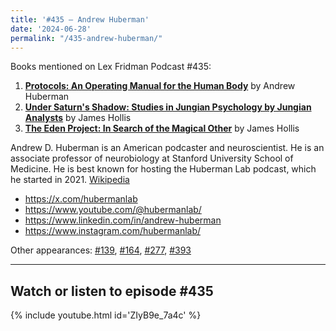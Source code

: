 ```yaml
---
title: '#435 – Andrew Huberman'
date: '2024-06-28'
permalink: "/435-andrew-huberman/"
---
```


Books mentioned on Lex Fridman Podcast #435:

1. <b><a href="https://amzn.to/46h7zsL" target="_blank" rel="sponsored noopener noreferrer">Protocols: An Operating Manual for the Human Body</a></b> by Andrew Huberman 
2. <b><a href="https://amzn.to/46f7eXG" target="_blank" rel="sponsored noopener noreferrer">Under Saturn's Shadow: Studies in Jungian Psychology by Jungian Analysts</a></b> by James Hollis
3. <b><a href="https://amzn.to/3Wwqvk6" target="_blank" rel="sponsored noopener noreferrer">The Eden Project: In Search of the Magical Other</a></b> by James Hollis

<!--more-->

Andrew D. Huberman is an American podcaster and neuroscientist. He is an associate professor of neurobiology at Stanford University School of Medicine. He is best known for hosting the Huberman Lab podcast, which he started in 2021. <a href="https://en.wikipedia.org/wiki/Andrew_D._Huberman" target="_blank">Wikipedia</a>

- <a href="https://x.com/hubermanlab" target="_blank">https://x.com/hubermanlab</a>
- <a href="https://www.youtube.com/@hubermanlab/" target="_blank">https://www.youtube.com/@hubermanlab/</a>
- <a href="https://www.linkedin.com/in/andrew-huberman" target="_blank">https://www.linkedin.com/in/andrew-huberman</a>
- <a href="https://www.instagram.com/hubermanlab/" target="_blank">https://www.instagram.com/hubermanlab/</a>

Other appearances: [\#139](/139-andrew-huberman/), [\#164](/164-andrew-huberman/), [\#277](/277-andrew-huberman/), [\#393](/393-andrew-huberman/)

- - - - - -

## Watch or listen to episode #435

{% include youtube.html id='ZIyB9e_7a4c' %}
